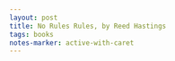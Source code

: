 ```yaml
---
layout: post
title: No Rules Rules, by Reed Hastings
tags: books
notes-marker: active-with-caret
---
```

